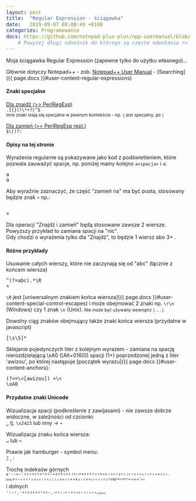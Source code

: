 ```yaml
---
layout: post
title:  "Regular Expression - ściągawka"
date:   2019-09-07 08:08:49 +0100
categories: Programowanie
docs: https://github.com/notepad-plus-plus/npp-usermanual/blob/master/content/docs/searching.md
    # Powyżej długi odnośnik do którego są częste odwołania => ` page.docs `
---
```


Moja ściągawka Regular Expression (zapewne tylko do użytku własnego)... 

Głównie dotyczy Notepad++ - zob. 
[Notepad++ User Manual](https://github.com/notepad-plus-plus/npp-usermanual) - 
[Searching]({{ page.docs }}#user-content-regular-expressions)

#### Znaki specjalne

[Dla znajdź (>> PerlRegExp)](https://www.boost.org/doc/libs/1_70_0/libs/regex/doc/html/boost_regex/syntax/perl_syntax.html)  
`.[{}()\*+?|^$`  
<small>Inne znaki stają się specjalne w pewnym kontekście - np. `]` jest specjalny, po `[`</small>

[Dla zamień (>> PerlRegExp repl.)](https://www.boost.org/doc/libs/1_70_0/libs/regex/doc/html/boost_regex/format/boost_format_syntax.html)  
`$\()?:`


#### Opisy na tej stronie

Wyrażenia regularne są pokazywane jako kod z podświetleniem, które pozwala zauważyć spacje, np. poniżej mamy kolejno `a<spacja>` i `a`:
````regexp
a 
a
````

Aby wyraźnie zaznaczyć, że część "zamień na" ma być pusta, stosowany będzie znak `¤` np.:

````regexp
 
¤
````

Dla operacji "Znajdź i zamień" będą stosowane zawsze 2 wiersze. Powyższy przykład to zamiana spacji na "nic".  
Gdy chodzi o wyrażenia tylko dla "Znajdź", to będzie 1 wiersz abo 3+ .

#### Różne przykłady


Usuwanie całych wierszy, które nie zaczynają się od "abc" (łącznie z końcem wiersza)

````regexp
^(?=abc).*\R
¤
````

`\R` jest [uniwersalnym znakiem końca wiersza]({{ page.docs }}#user-content-special-control-escapes)
 i może obejmować 2 znaki np. `\r\n` (Windows) czy 1 znak `\n` (Unix). 
<small>Nie może być używany wewnątrz `[...]`.</small>

Dowolny ciąg znaków obejmujący także znaki końca wiersza (przydatne w javascript)
````regexp
[\s\S]*
````

Sklejanie pojedynczych liter z kolejnym wyrazem - zamiana na spację nierozdzielającą \xA0 ([Alt+0160]) spacji (1+) poprzedzonej jedną z liter 'awizou', po której następuje 
[początek wyrazu]({{ page.docs }}#user-content-anchors):

````regexp
(?<=\<[awizou]) +\<
\xA0
````

#### Przydatne znaki Unicode

Wizualizacja spacji (podkreślenie z zawijasami) - nie zawsze dobrze widoczne, w zależności od czcionki:  
`␣` tj. `\x2423` lub inny -> `∙`

Wizualizacja znaku końca wiersza:  
`↵` lub `¤`

Prawie jak hamburger - symbol menu:  
`Ξ` , `⫶`

Trochę indeksów górnych  
`ᙚˈ⁽⁾*⁺⁻⁰¹²³⁴⁵⁶⁷⁸⁹⁼ᴬᴮᴰᴱᴳᴴᴵᴶᴷᴸᴹᴺᴼᴾᴿᵀᵁⱽᵂᵃᵇᶜᵈᵉᶠᵍʰⁱʲᵏˡᵐⁿᵒᵖʳˢᵗᵘᵛʷˣʸᶻᐧ`  
`ᵝᵞᵟᵠᵡᶿᶛᶜᶝᶞᶟᶠᶡᶢᶣᶤᶥᶦᶧᶨᶩᶪᶫᶬᶭᶮᶯᶰᶱᶲᶳᶴᶵᶶᶷᶸᶹᶺᶻᶼᶽᶾᘁᙆᙇᙚᙾᙿᣔᣕᣖᣗᣘᣙᣚᣛᣜᣝᣞᣟᣳᣴᣵ`  
i dolnych  
`˒₍₎₊ˏ₋₀₁₂₃₄₅₆₇₈₉₌ˍ˴ₑₕᵢⱼₖₗₘₙₒₚᵣₛₜᵤᵥₓᵧ˷ᵦᵧᵨᵩᵪ`

<style> pre > code {font-size: 95%;} 
code.language-regexp {background-color: Aqua;} </style>
